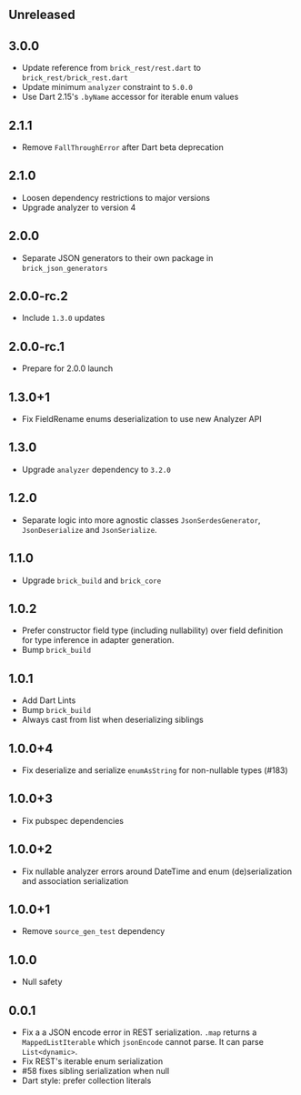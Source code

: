 ## Unreleased

## 3.0.0

* Update reference from `brick_rest/rest.dart` to `brick_rest/brick_rest.dart`
* Update minimum `analyzer` constraint to `5.0.0`
* Use Dart 2.15's `.byName` accessor for iterable enum values

## 2.1.1

* Remove `FallThroughError` after Dart beta deprecation

## 2.1.0

* Loosen dependency restrictions to major versions
* Upgrade analyzer to version 4

## 2.0.0

* Separate JSON generators to their own package in `brick_json_generators`

## 2.0.0-rc.2

* Include `1.3.0` updates

## 2.0.0-rc.1

* Prepare for 2.0.0 launch

## 1.3.0+1

* Fix FieldRename enums deserialization to use new Analyzer API

## 1.3.0

* Upgrade `analyzer` dependency to `3.2.0`

## 1.2.0

* Separate logic into more agnostic classes `JsonSerdesGenerator`, `JsonDeserialize` and `JsonSerialize`.

## 1.1.0

* Upgrade `brick_build` and `brick_core`

## 1.0.2

* Prefer constructor field type (including nullability) over field definition for type inference in adapter generation.
* Bump `brick_build`

## 1.0.1

* Add Dart Lints
* Bump `brick_build`
* Always cast from list when deserializing siblings

## 1.0.0+4

* Fix deserialize and serialize `enumAsString` for non-nullable types (#183)

## 1.0.0+3

* Fix pubspec dependencies

## 1.0.0+2

* Fix nullable analyzer errors around DateTime and enum (de)serialization and association serialization

## 1.0.0+1

* Remove `source_gen_test` dependency

## 1.0.0

* Null safety

## 0.0.1

* Fix a a JSON encode error in REST serialization. `.map` returns a `MappedListIterable` which `jsonEncode` cannot parse. It can parse `List<dynamic>`.
* Fix REST's iterable enum serialization
* #58 fixes sibling serialization when null
* Dart style: prefer collection literals
